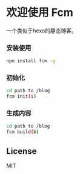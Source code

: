 # 欢迎使用 Fcm

一个类似于hexo的静态博客。

### 安装使用

```bash
npm install fcm -g
```

### 初始化

```bash
cd path to /blog
fcm init(i)
```

### 生成内容

```bash
cd path to /blog
fcm build(b)
```

## License

MIT